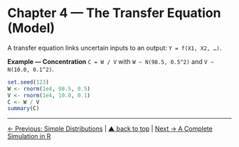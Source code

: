 # Chapter 4 — The Transfer Equation (Model)

A transfer equation links uncertain inputs to an output: `Y = f(X1, X2, …)`. 

**Example — Concentration**
`C = W / V` with `W ~ N(98.5, 0.5^2)` and `V ~ N(10.0, 0.1^2)`.
```r
set.seed(123)
W <- rnorm(1e4, 98.5, 0.5)
V <- rnorm(1e4, 10.0, 0.1)
C <- W / V
summary(C)
```

---
[← Previous: Simple Distributions](chapter03_distributions.md) | [▲ back to top](../#table-of-contents) | [Next → A Complete Simulation in R](chapter05_full-simulation.md)
